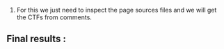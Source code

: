 1) For this we just need to inspect the page sources files and we will get the CTFs from comments.

## Final results :
```

```

